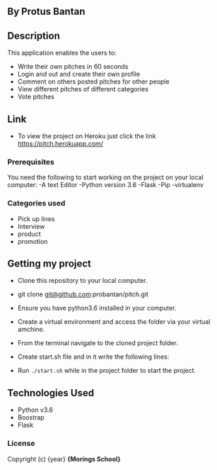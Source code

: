 ## By Protus Bantan

## Description

This application enables the users to:
* Write their own pitches in 60 seconds
* Login and out and create their own profile
* Comment on others posted pitches for other people
* View different pitches of different categories
* Vote pitches

## Link

* To view the project on Heroku just click the link https://pitch.herokuapp.com/

### Prerequisites

You need the following to start working on the project on your local computer:
-A text  Editor
-Python version 3.6
-Flask
-Pip
-virtualenv
### Categories used

* Pick up lines
* Interview
* product
* promotion

## Getting my project

* Clone this repository to your local computer. 
* git clone git@github.com:probantan/pitch.git
* Ensure you have python3.6 installed in your computer.
* Create a virtual environment and access the folder via your virtual amchine.
* From the terminal navigate to the cloned project folder.
* Create start.sh file and in it write the following lines:

* Run ``` ./start.sh ``` while in the project folder to start the project.


## Technologies Used

* Python v3.6
* Boostrap
* Flask

### License
Copyright (c) {year} **{Morings School}**
  

